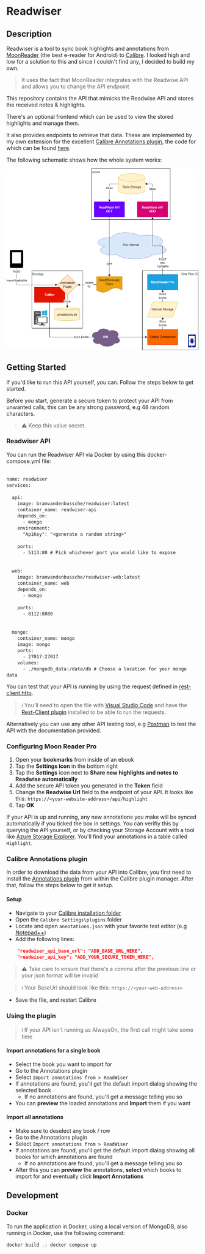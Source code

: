 # Readwiser

## Description

Readwiser is a tool to sync book highlights and annotations from [MoonReader](https://play.google.com/store/apps/details?id=com.flyersoft.moonreaderp&hl=nl&gl=US) (the best e-reader for Android) to [Calibre](https://calibre-ebook.com/). I looked high and low for a solution to this and since I couldn't find any, I decided to build my own.

> It uses the fact that MoonReader integrates with the Readwise API and allows you to change the API endpoint

This repository contains the API that mimicks the Readwise API and stores the received notes & highlights.

There's an optional frontend which can be used to view the stored highlights and manage them.

It also provides endpoints to retrieve that data. These are implemented by my own extension for the excellent [Calibre Annotations plugin](https://www.mobileread.com/forums/showthread.php?t=241206), the code for which can be found [here](https://github.com/bramvandenbussche/calibre-annotations/blob/feature/readwiser-importer/readers/ReadWiserApp.py).

The following schematic shows how the whole system works:

![Schematic](docs/readwiser.png)

## Getting Started

If you'd like to run this API yourself, you can. Follow the steps below to get started.

Before you start, generate a secure token to protect your API from unwanted calls, this can be any strong password, e.g 48 random characters.

> ⚠️ Keep this value secret.

### Readwiser API

You can run the Readwiser API via Docker by using this docker-compose.yml file:

```docker-compose

name: readwiser
services:

  api:
    image: bramvandenbussche/readwiser:latest
    container_name: readwiser-api
    depends_on:
      - mongo
    environment:
      "ApiKey": "<generate a random string>"

    ports:
      - 5113:80 # Pick whichever port you would like to expose


  web:
    image: bramvandenbussche/readwiser-web:latest
    container_name: web
    depends_on:
      - mongo

    ports:
      - 8112:8080


  mongo:
    container_name: mongo
    image: mongo
    ports:
      - 27017:27017
    volumes:
      - ./mongodb_data:/data/db # Choose a location for your mongo data    
```

You can test that your API is running by using the request defined in [rest-client.http](docs/rest-client.http).

> ℹ️ You'll need to open the file with [Visual Studio Code](https://visualstudio.microsoft.com/) and have the [Rest-Client plugin](https://marketplace.visualstudio.com/items?itemName=humao.rest-client) installed to be able to run the requests.

Alternatively you can use any other API testing tool, e.g [Postman](https://www.postman.com/) to test the API with the documentation provided.

### Configuring Moon Reader Pro

1. Open your **bookmarks** from inside of an ebook
2. Tap the **Settings icon** in the bottom right
3. Tap the **Settings** icon next to **Share new highlights and notes to Readwise automatically**
4. Add the secure API token you generated in the **Token** field
5. Change the **Readwise Url** field to the endpoint of your API. It looks like this: `https://<your-website-address>/api/highlight`
6. Tap **OK**

If your API is up and running, any new annotations you make will be synced automatically if you ticked the box in settings. You can verifiy this by querying the API yourself, or by checking your Storage Account with a tool like [Azure Storage Explorer](https://azure.microsoft.com/en-us/products/storage/storage-explorer/#overview). You'll find your annotations in a table called `Highlight`.

### Calibre Annotations plugin

In order to download the data from your API into Calibre, you first need to install the [Annotations plugin](https://www.mobileread.com/forums/showthread.php?t=241206) from within the Calibre plugin manager. After that, follow the steps below to get it setup.

#### Setup

- Navigate to your [Calibre installation folder](https://www.mobileread.com/forums/showthread.php?t=309945)
- Open the `Calibre Settings\plugins` folder
- Locate and open `annotations.json` with your favorite text editor (e.g [Notepad++](https://notepad-plus-plus.org/downloads/))
- Add the following lines:

``` json
    "readwiser_api_base_url": "ADD_BASE_URL_HERE",
    "readwiser_api_key": "ADD_YOUR_SECURE_TOKEN_HERE",
```

> ⚠️ Take care to ensure that there's a comma after the previous line or your json format will be invalid

> ℹ️ Your BaseUrl should look like this: `https://<your-web-address>`

- Save the file, and restart Calibre

### Using the plugin

> ℹ️ If your API isn't running as AlwaysOn, the first call might take some time

#### Import annotations for a single book

- Select the book you want to import for
- Go to the Annotations plugin
- Select `Import annotations from > ReadWiser`
- If annotations are found, you'll get the default import dialog showing the selected book
  - If no annotations are found, you'll get a message telling you so
- You can **preview** the loaded annotations and **Import** them if you want

#### Import all annotations

- Make sure to deselect any book / row
- Go to the Annotations plugin
- Select `Import annotations from > ReadWiser`
- If annotations are found, you'll get the default import dialog showing all books for which annotations are found
  - If no annotations are found, you'll get a message telling you so
- After this you can **preview** the annotations, **select** which books to import for and eventually click **Import Annotations**

## Development

### Docker

To run the application in Docker, using a local version of MongoDB, also running in Docker, use the following command:

``` powershell
docker build .; docker compose up
```
